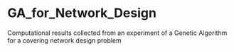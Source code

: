 # GA_for_Network_Design
Computational results collected from an experiment of a Genetic Algorithm for a covering network design problem
